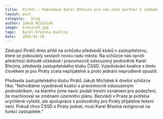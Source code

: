 ```yaml
---
title:	Piráti – Podvodník Karel Březina pro nás není partner k jednání
layout:	post
category:	blog
author:	Jakub Michálek
image:	brezina3.jpg
tags:	Karel-březina koalice
date:	2016-01-19
---
```


Zástupci Pirátů dnes přišli na schůzku předsedů klubů v zastupitelstvu, které se pokoušely sestavit novou radu města. Na schůzce nás oproti předchozí dohodě očekával i pravomocně odsouzený podvodník Karel Březina, předseda zastupitelského klubu ČSSD. Vyjednávání koalice s tímto člověkem je pro Piráty zcela nepřijatelné a proto jednání neprodleně opustili. 

Předseda zastupitelského klubu Pirátů Jakub Michálek k dnešní schůzce říká: "Nehodláme vyjednávat koalici s pravomocně odsouzeným podvodníkem, na kterého jsme navíc podali trestní oznámení pro podezření, že machinoval se změnami územního plánu. Bezvládí v Praze je potřeba urychleně vyřešit, ale spolupráce s podvodníky pro Piráty přijatelné řešení není. Pokud chce ČSSD s Piráty jednat, musí Karel Březina rezignovat na funkci zastupitele." 


